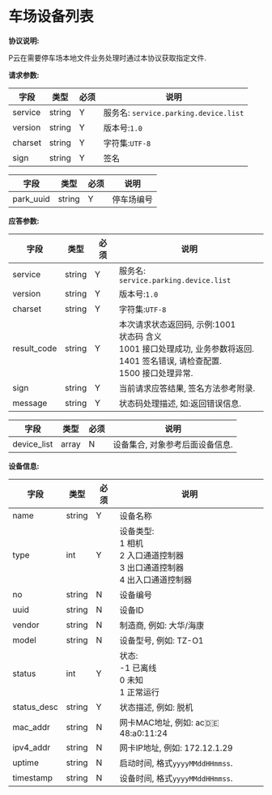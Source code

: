 # 车场设备列表


**协议说明:**

P云在需要停车场本地文件业务处理时通过本协议获取指定文件.


**请求参数:**

| 字段 | 类型 | 必须 | 说明|
| --- | --- | --- | --- |
| service | string | Y | 服务名: `service.parking.device.list` |
| version | string | Y | 版本号:`1.0`|
| charset | string | Y | 字符集:`UTF-8`|
| sign | string | Y | 签名|

| 字段 | 类型 | 必须 | 说明|
| --- | --- | --- | --- |
| park_uuid | string | Y | 停车场编号 |


**应答参数:**

| 字段 | 类型 | 必须 | 说明|
| --- | --- | --- | --- |
| service | string | Y | 服务名: `service.parking.device.list` |
| version | string | Y | 版本号:`1.0`|
| charset | string | Y | 字符集:`UTF-8`|
| result_code | string | Y | 本次请求状态返回码, 示例:1001<br/>状态码  含义<br/>1001  接口处理成功, 业务参数将返回.<br/>1401  签名错误, 请检查配置.<br/>1500  接口处理异常. |
| sign | string | Y | 当前请求应答结果, 签名方法参考附录. |
| message | string | Y | 状态码处理描述, 如:返回错误信息. |

| 字段 | 类型 | 必须 | 说明|
| --- | --- | --- | --- |
| device_list | array | N | 设备集合, 对象参考后面设备信息. |

**设备信息:**

| 字段 | 类型 | 必须 | 说明    |
| --- | --- | --- | ---|
| name | string | Y | 设备名称 |
| type | int | Y | 设备类型:<br/>1 相机<br/>2 入口通道控制器<br/>3 出口通道控制器<br/> 4 出入口通道控制器 |
| no | string | N | 设备编号 |
| uuid | string | N | 设备ID |
| vendor | string | N | 制造商, 例如: 大华/海康 |
| model | string | N | 设备型号, 例如: TZ-O1 |
| status | int | Y | 状态:<br/> -1 已离线<br/> 0 未知<br/> 1 正常运行 |
| status_desc | string | Y | 状态描述, 例如: 脱机 |
| mac_addr | string | N | 网卡MAC地址, 例如: ac:de:48:a0:11:24 |
| ipv4_addr | string | N | 网卡IP地址, 例如: 172.12.1.29 |
| uptime | string | N | 启动时间, 格式`yyyyMMddHHmmss`.|
| timestamp | string | N | 设备时间, 格式`yyyyMMddHHmmss`.|
